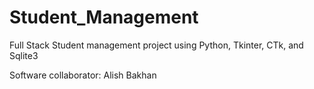 # Student_Management
Full Stack Student management project using Python, Tkinter, CTk, and Sqlite3

Software collaborator: Alish Bakhan 
